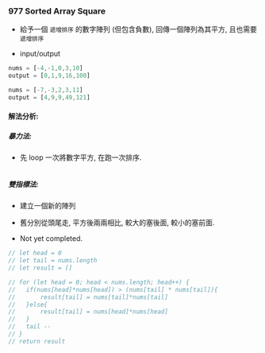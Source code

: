 ### 977 Sorted Array Square

* 給予一個 `遞增排序` 的數字陣列 (但包含負數), 回傳一個陣列為其平方, 且也需要 `遞增排序` 

* input/output

```javascript
nums = [-4,-1,0,3,10] 
output = [0,1,9,16,100]
```

```javascript
nums = [-7,-3,2,3,11]
output = [4,9,9,49,121]
```

#### 解法分析:

##### 暴力法:
* 先 loop 一次將數字平方, 在跑一次排序.

```javascript

```

##### 雙指標法:
* 建立一個新的陣列
* 舊分別從頭尾走, 平方後兩兩相比, 較大的塞後面, 較小的塞前面.

* Not yet completed.
```javascript
// let head = 0
// let tail = nums.length
// let result = []

// for (let head = 0; head < nums.length; head++) {
//   if(nums[head]*nums[head]) > (nums[tail] * nums[tail]){
//       result[tail] = nums[tail]*nums[tail]
//   }else{
//       result[tail] = nums[head]*nums[head]
//   }  
//   tail --  
// }
// return result
```
